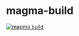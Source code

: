 # magma-build

[![magma build](https://github.com/ShubhamTatvamasi/magma-build/actions/workflows/magma-build.yml/badge.svg)](https://github.com/ShubhamTatvamasi/magma-build/actions/workflows/magma-build.yml)
